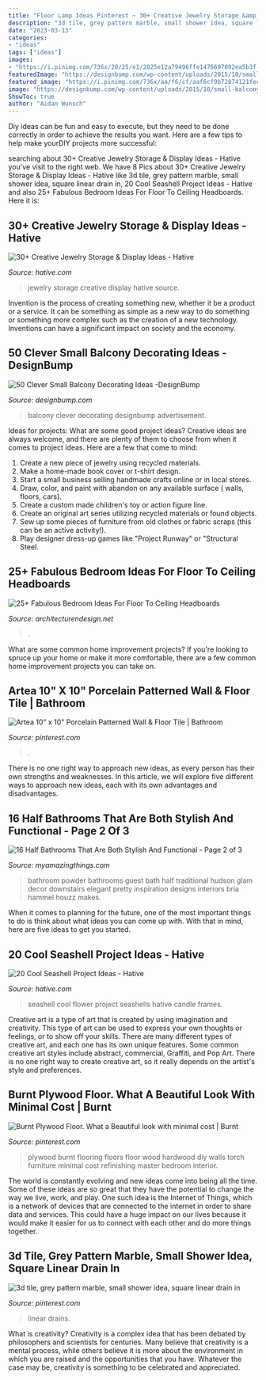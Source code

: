```yaml
---
title: "Floor Lamp Ideas Pinterest ~ 30+ Creative Jewelry Storage &amp; Display Ideas"
description: "3d tile, grey pattern marble, small shower idea, square linear drain in"
date: "2023-03-13"
categories:
- "ideas"
tags: ["ideas"]
images:
- "https://i.pinimg.com/736x/20/25/e1/2025e12a79496ffe1476697092ea5b3f.jpg"
featuredImage: "https://designbump.com/wp-content/uploads/2015/10/small-balcony-decoration219.jpg"
featured_image: "https://i.pinimg.com/736x/aa/f6/cf/aaf6cf9b72874121fecfa0d54e4b08c1.jpg"
image: "https://designbump.com/wp-content/uploads/2015/10/small-balcony-decoration219.jpg"
ShowToc: true
author: "Aidan Wunsch"
---
```



Diy ideas can be fun and easy to execute, but they need to be done correctly in order to achieve the results you want. Here are a few tips to help make yourDIY projects more successful:

	

		
searching about 30+ Creative Jewelry Storage &amp; Display Ideas - Hative you've visit to the right web. We have 8 Pics about 30+ Creative Jewelry Storage &amp; Display Ideas - Hative like 3d tile, grey pattern marble, small shower idea, square linear drain in, 20 Cool Seashell Project Ideas - Hative and also 25+ Fabulous Bedroom Ideas For Floor To Ceiling Headboards. Here it is:
		
    
## 30+ Creative Jewelry Storage &amp; Display Ideas - Hative

<img loading=lazy src="https://hative.com/wp-content/uploads/2015/01/jewelry-storage-display-ideas/20-jewelry-storage-display-ideas.jpg" onerror="this.onerror=null;this.src='https://tse1.mm.bing.net/th?id=OIP.pADGwf9yBUzMI2G-0FArTQHaJ4&amp;pid=15.1';" alt="30+ Creative Jewelry Storage &amp; Display Ideas - Hative">

_Source: hative.com_

>jewelry storage creative display hative source. 

	

Invention is the process of creating something new, whether it be a product or a service. It can be something as simple as a new way to do something or something more complex such as the creation of a new technology. Inventions can have a significant impact on society and the economy.

    
## 50 Clever Small Balcony Decorating Ideas -DesignBump

<img loading=lazy src="https://designbump.com/wp-content/uploads/2015/10/small-balcony-decoration219.jpg" onerror="this.onerror=null;this.src='https://tse4.mm.bing.net/th?id=OIP.Md2S7YPoeFD-8UnqO1VO0AHaJ3&amp;pid=15.1';" alt="50 Clever Small Balcony Decorating Ideas -DesignBump">

_Source: designbump.com_

>balcony clever decorating designbump advertisement. 

	

Ideas for projects: What are some good project ideas?
Creative ideas are always welcome, and there are plenty of them to choose from when it comes to project ideas. Here are a few that come to mind: 
1. Create a new piece of jewelry using recycled materials.
2. Make a home-made book cover or t-shirt design.
3. Start a small business selling handmade crafts online or in local stores.
4. Draw, color, and paint with abandon on any available surface ( walls, floors, cars).
5. Create a custom made children's toy or action figure line. 
6. Create an original art series utilizing recycled materials or found objects.
7. Sew up some pieces of furniture from old clothes or fabric scraps (this can be an active activity!). 
8. Play designer dress-up games like "Project Runway" or "Structural Steel.

    
## 25+ Fabulous Bedroom Ideas For Floor To Ceiling Headboards

<img loading=lazy src="https://cdn.architecturendesign.net/wp-content/uploads/2015/08/AD-Floor-To-Ceiling-Headboards-01.gif" onerror="this.onerror=null;this.src='https://tse4.mm.bing.net/th?id=OIP.57f41RG6LNHpJl56Nx4LZwHaJ4&amp;pid=15.1';" alt="25+ Fabulous Bedroom Ideas For Floor To Ceiling Headboards">

_Source: architecturendesign.net_

>. 

	

What are some common home improvement projects?
If you're looking to spruce up your home or make it more comfortable, there are a few common home improvement projects you can take on.

    
## Artea 10&quot; X 10&quot; Porcelain Patterned Wall &amp; Floor Tile | Bathroom

<img loading=lazy src="https://i.pinimg.com/736x/20/25/e1/2025e12a79496ffe1476697092ea5b3f.jpg" onerror="this.onerror=null;this.src='https://tse2.mm.bing.net/th?id=OIP.DLRvTWB6425rwxVI19jL6wHaJ4&amp;pid=15.1';" alt="Artea 10&quot; x 10&quot; Porcelain Patterned Wall &amp; Floor Tile | Bathroom">

_Source: pinterest.com_

>. 

	

There is no one right way to approach new ideas, as every person has their own strengths and weaknesses. In this article, we will explore five different ways to approach new ideas, each with its own advantages and disadvantages.

    
## 16 Half Bathrooms That Are Both Stylish And Functional - Page 2 Of 3

<img loading=lazy src="http://myamazingthings.com/wp-content/uploads/2016/12/decoracao-de-banheiro-colorido-30.jpg" onerror="this.onerror=null;this.src='https://tse2.mm.bing.net/th?id=OIP.zUF4hEyb0FlD86LX45cExAHaLH&amp;pid=15.1';" alt="16 Half Bathrooms That Are Both Stylish And Functional - Page 2 of 3">

_Source: myamazingthings.com_

>bathroom powder bathrooms guest bath half traditional hudson glam decor downstairs elegant pretty inspiration designs interiors bria hammel houzz makes. 

	

When it comes to planning for the future, one of the most important things to do is think about what ideas you can come up with. With that in mind, here are five ideas to get you started. 

    
## 20 Cool Seashell Project Ideas - Hative

<img loading=lazy src="https://hative.com/wp-content/uploads/2014/12/seashell-project-ideas/8-seashell-flower.jpg" onerror="this.onerror=null;this.src='https://tse1.mm.bing.net/th?id=OIP.DhHBkS07_Q0sr5Fnyjy0_QHaJ6&amp;pid=15.1';" alt="20 Cool Seashell Project Ideas - Hative">

_Source: hative.com_

>seashell cool flower project seashells hative candle frames. 

	

Creative art is a type of art that is created by using imagination and creativity. This type of art can be used to express your own thoughts or feelings, or to show off your skills. There are many different types of creative art, and each one has its own unique features. Some common creative art styles include abstract, commercial, Graffiti, and Pop Art. There is no one right way to create creative art, so it really depends on the artist's style and preferences.

    
## Burnt Plywood Floor. What A Beautiful Look With Minimal Cost | Burnt

<img loading=lazy src="https://i.pinimg.com/736x/aa/f6/cf/aaf6cf9b72874121fecfa0d54e4b08c1.jpg" onerror="this.onerror=null;this.src='https://tse2.mm.bing.net/th?id=OIP.noPp8DZl11c8m-TLWjNOSgHaJ4&amp;pid=15.1';" alt="Burnt Plywood Floor. What a Beautiful look with minimal cost | Burnt">

_Source: pinterest.com_

>plywood burnt flooring floors floor wood hardwood diy walls torch furniture minimal cost refinishing master bedroom interior. 

	

The world is constantly evolving and new ideas come into being all the time. Some of these ideas are so great that they have the potential to change the way we live, work, and play. One such idea is the Internet of Things, which is a network of devices that are connected to the internet in order to share data and services. This could have a huge impact on our lives because it would make it easier for us to connect with each other and do more things together.

    
## 3d Tile, Grey Pattern Marble, Small Shower Idea, Square Linear Drain In

<img loading=lazy src="https://i.pinimg.com/736x/cb/79/07/cb790708241aa21c41860b68e4c115c0.jpg" onerror="this.onerror=null;this.src='https://tse2.mm.bing.net/th?id=OIP.V3R51JFE2glgFq5WgM3cKAHaJ3&amp;pid=15.1';" alt="3d tile, grey pattern marble, small shower idea, square linear drain in">

_Source: pinterest.com_

>linear drains. 

	

What is creativity?
Creativity is a complex idea that has been debated by philosophers and scientists for centuries. Many believe that creativity is a mental process, while others believe it is more about the environment in which you are raised and the opportunities that you have. Whatever the case may be, creativity is something to be celebrated and appreciated.

